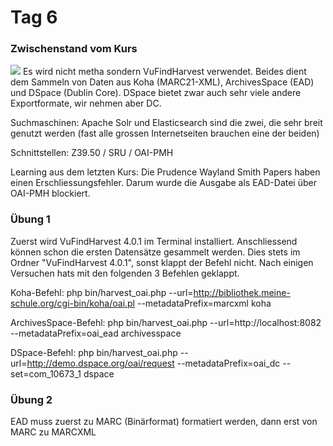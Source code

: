 # Tag 6

### Zwischenstand vom Kurs
![](https://raw.githubusercontent.com/remooda/bain/master/pictures/2.png)
Es wird nicht metha sondern VuFindHarvest verwendet. Beides dient dem Sammeln von Daten aus Koha (MARC21-XML), ArchivesSpace (EAD) und DSpace (Dublin Core). DSpace bietet zwar auch sehr viele andere Exportformate, wir nehmen aber DC.

Suchmaschinen: Apache Solr und Elasticsearch sind die zwei, die sehr breit genutzt werden (fast alle grossen Internetseiten brauchen eine der beiden)

Schnittstellen: Z39.50 / SRU / OAI-PMH

Learning aus dem letzten Kurs: Die Prudence Wayland Smith Papers haben einen Erschliessungsfehler. Darum wurde die Ausgabe als EAD-Datei über OAI-PMH blockiert.

### Übung 1
Zuerst wird VuFindHarvest 4.0.1 im Terminal installiert. Anschliessend können schon die ersten Datensätze gesammelt werden. Dies stets im Ordner "VuFindHarvest 4.0.1", sonst klappt der Befehl nicht. Nach einigen Versuchen hats mit den folgenden 3 Befehlen geklappt.

Koha-Befehl:
php bin/harvest_oai.php --url=http://bibliothek.meine-schule.org/cgi-bin/koha/oai.pl --metadataPrefix=marcxml koha

ArchivesSpace-Befehl:
php bin/harvest_oai.php --url=http://localhost:8082 --metadataPrefix=oai_ead archivesspace

DSpace-Befehl:
php bin/harvest_oai.php --url=http://demo.dspace.org/oai/request --metadataPrefix=oai_dc --set=com_10673_1 dspace


### Übung 2

EAD muss zuerst zu MARC (Binärformat) formatiert werden, dann erst von MARC zu MARCXML